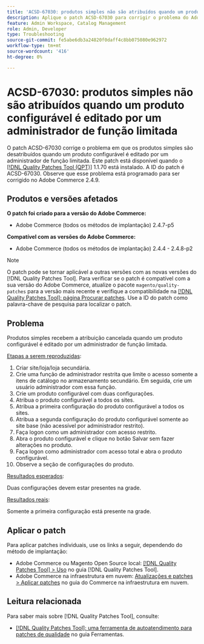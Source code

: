 ```yaml
---
title: 'ACSD-67030: produtos simples não são atribuídos quando um produto configurável é editado por um administrador de função limitada'
description: Aplique o patch ACSD-67030 para corrigir o problema do Adobe Commerce em que os produtos simples não são atribuídos quando um produto configurável é editado por um administrador de função limitada.
feature: Admin Workspace, Catalog Management
role: Admin, Developer
type: Troubleshooting
source-git-commit: fe5abe6db3a24820f0daff4c8bb075080e962972
workflow-type: tm+mt
source-wordcount: '416'
ht-degree: 0%

---
```



# ACSD-67030: produtos simples não são atribuídos quando um produto configurável é editado por um administrador de função limitada

O patch ACSD-67030 corrige o problema em que os produtos simples são desatribuídos quando um produto configurável é editado por um administrador de função limitada. Este patch está disponível quando o [[!DNL Quality Patches Tool (QPT)]](/help/tools/quality-patches-tool/quality-patches-tool-to-self-serve-quality-patches.md) 1.1.70 está instalado. A ID do patch é ACSD-67030. Observe que esse problema está programado para ser corrigido no Adobe Commerce 2.4.9.


## Produtos e versões afetados

**O patch foi criado para a versão do Adobe Commerce:**

* Adobe Commerce (todos os métodos de implantação) 2.4.7-p5

**Compatível com as versões do Adobe Commerce:**

* Adobe Commerce (todos os métodos de implantação) 2.4.4 - 2.4.8-p2

>[!NOTE]
>
>O patch pode se tornar aplicável a outras versões com as novas versões do [!DNL Quality Patches Tool]. Para verificar se o patch é compatível com a sua versão do Adobe Commerce, atualize o pacote `magento/quality-patches` para a versão mais recente e verifique a compatibilidade na [[!DNL Quality Patches Tool]: página Procurar patches](https://experienceleague.adobe.com/tools/commerce-quality-patches/index.html). Use a ID do patch como palavra-chave de pesquisa para localizar o patch.

## Problema

Produtos simples recebem a atribuição cancelada quando um produto configurável é editado por um administrador de função limitada.

<u>Etapas a serem reproduzidas</u>:

1. Criar site/loja/loja secundária.
1. Crie uma função de administrador restrita que limite o acesso somente a itens de catálogo no armazenamento secundário. Em seguida, crie um usuário administrador com essa função.
1. Crie um produto configurável com duas configurações.
1. Atribua o produto configurável a todos os sites.
1. Atribua a primeira configuração do produto configurável a todos os sites.
1. Atribua a segunda configuração do produto configurável somente ao site base (não acessível por administrador restrito).
1. Faça logon como um administrador com acesso restrito.
1. Abra o produto configurável e clique no botão Salvar sem fazer alterações no produto.
1. Faça logon como administrador com acesso total e abra o produto configurável.
1. Observe a seção de configurações do produto.


<u>Resultados esperados</u>:

Duas configurações devem estar presentes na grade.

<u>Resultados reais</u>:

Somente a primeira configuração está presente na grade.

## Aplicar o patch

Para aplicar patches individuais, use os links a seguir, dependendo do método de implantação:

* Adobe Commerce ou Magento Open Source local: [[!DNL Quality Patches Tool] > Uso](/help/tools/quality-patches-tool/usage.md) no guia [!DNL Quality Patches Tool].
* Adobe Commerce na infraestrutura em nuvem: [Atualizações e patches > Aplicar patches](https://experienceleague.adobe.com/docs/commerce-cloud-service/user-guide/develop/upgrade/apply-patches.html) no guia do Commerce na infraestrutura em nuvem.

## Leitura relacionada

Para saber mais sobre [!DNL Quality Patches Tool], consulte:

* [[!DNL Quality Patches Tool]: uma ferramenta de autoatendimento para patches de qualidade](/help/tools/quality-patches-tool/quality-patches-tool-to-self-serve-quality-patches.md) no guia Ferramentas.
